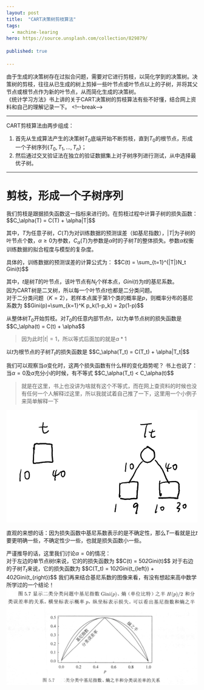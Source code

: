```yaml
---
layout: post
title:  "CART决策树剪枝算法"
tags:
  - machine-learing
hero: https://source.unsplash.com/collection/829879/

published: true

---
```


由于生成的决策树存在过拟合问题，需要对它进行剪枝，以简化学到的决策树。决策树的剪枝，往往从已生成的树上剪掉一些叶节点或叶节点以上的子树，并将其父节点或根节点作为新的叶节点，从而简化生成的决策树。   
《统计学习方法》书上讲的关于CART决策树的剪枝算法有些不好懂，结合网上资料和自己的理解记录一下。
<!–-break-–> 


***************

CART剪枝算法由两步组成：
1. 首先从生成算法产生的决策树$T_0$底端开始不断剪枝，直到$T_0$的根节点，形成一个子树序列$\{T_0,T_1,...,T_n\}$；
2. 然后通过交叉验证法在独立的验证数据集上对子树序列进行测试，从中选择最优子树。

*******************

# 剪枝，形成一个子树序列

我们剪枝是跟据损失函数这一指标来进行的。在剪枝过程中计算子树的损失函数：
\$\$C_\alpha(T) = C(T) + \alpha|T|\$\$

其中，$T$为任意子树，$C(T)$为对训练数据的预测误差（如基尼指数），$|T|$为子树的叶节点个数，$\alpha\geqslant0$为参数，$C_\alpha(T)$为参数是$\alpha$时的子树$T$的整体损失。参数$\alpha$权衡训练数据的拟合程度与模型的复杂度。

具体的，训练数据的预测误差的计算公式为：
\$\$C(t) = \sum_{t=1}^{|T|}N_t Gini(t)\$\$

其中，$t$是树$T$的叶节点，该叶节点有$N_t$个样本点，$Gini(t)$为$t$的基尼系数。   
因为CART树是二叉树，所以每一个叶节点$t$也都是二分类问题。   
对于二分类问题（$K=2$），若样本点属于第1个类的概率是$p$，则概率分布的基尼系数为
\$\$Gini(p)=\sum_{k=1}^K p_k(1-p_k) = 2p(1-p)\$\$

从整体树$T_0$开始剪枝。对$T_0$的任意内部节点t，以t为单节点树的损失函数是
\$\$C_\alpha(t) = C(t) + \alpha\$\$
> 因为此时$|t|=1$，所以等式后面加的就是$\alpha*1$

以$t$为根节点的子树$T_t$的损失函数是
\$\$C_\alpha(T_t) = C(T_t) + \alpha|T_t|\$\$

我们可以观察当$\alpha$变化时，这两个损失函数有什么样的变化趋势呢？
书上也说了：
当$\alpha = 0$及$\alpha$充分小的时候，有不等式
\$\$C_\alpha(T_t) < C_\alpha(t)\$\$
> 就是在这里，书上也没讲为啥就有这个不等式，而在网上查资料的时候也没有任何一个人解释过这里，所以我就试着自己推了一下，这里用一个小例子来简单解释一下

![tree](../resources/CART-tree.png)

直观的来想的话：因为损失函数中基尼系数表示的是不确定性，那么$T$一看就是比$t$要更明确一些，不确定性少一些，也就是损失函数小一些。

严谨推导的话，这里我们讨论$\alpha=0$的情况：   
对于左边的单节点树$t$来说，它的的损失函数为
\$\$C(t) = 50*2*Gini(t)\$\$
对于右边的子树$T_t$来说，它的损失函数为
\$\$C(T_t) = 10*2*Gini(t_{left}) + 40*2*Gini(t_{right})\$\$
我们再来结合基尼系数的图像来看，有没有想起来高中数学所学过的一个结论！
![gini](../resources/Gini.png)


